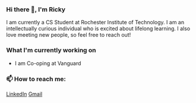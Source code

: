 ### Hi there 👋, I'm Ricky
I am currently a CS Student at Rochester Institute of Technology. I am an intellectually curious individual who is excited about lifelong learning. I also love meeting new people, so feel free to reach out!

### What I'm currently working on
* I am Co-oping at Vanguard

### 📫 How to reach me:
[LinkedIn](https://www.linkedin.com/in/riccardi-dalexis-255270186/)
[Gmail](mailto:rod7760@rit.edu)
